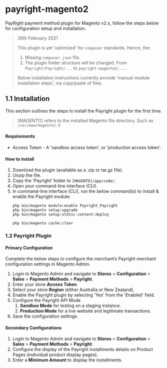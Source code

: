 # payright-magento2
PayRight payment method plugin for Magento v2.x, follow the steps below for 
configuration setup and installation.

> 26th February 2021
> 
> This plugin is yet 'optimized' for `composer` standards. Hence, the:
> 1. Missing `composer.json` file.
> 1. The plugin folder structure will be changed. From `Payright/Payright/...` to `payright-magento2/...`.
> 
> Below installation instructions currently provide 'manual module installation steps', via copy/paste of files.

## 1.1 Installation
This section outlines the steps to install the Payright plugin for the first time.

>  [MAGENTO] refers to the installed Magento file directory. Such as `/var/www/magento1.9`

#### Requirements
+ Access Token - A 'sandbox access token', or 'production access token'.

#### How to install

1. Download the plugin (available as a .zip or tar.gz file).
2. Unzip the file.
3. Copy the 'Payright' folder to `[MAGENTO]/app/code/`.
4. Open your command-line interface (CLI).
5. In command-line interface (CLI), run the below command(s) to install & enable the Payright module:  
    ``` 
    php bin/magento module:enable Payright_Payright
    php bin/magento setup:upgrade
    php bin/magento setup:static-content:deploy
     
    php bin/magento cache:clear
    ```
   
### 1.2	Payright Plugin 

#### Primary Configuration
Complete the below steps to configure the merchant’s Payright merchant configuration settings in Magento Admin.

1. Login to Magento Admin and navigate to **Stores** > **Configuration** > **Sales** > **Payment Methods** > **Payright**.
1. Enter your store **Access Token**.
1. Select your store **Region** (either Australia or New Zealand).
1. Enable the Payright plugin by selecting 'Yes' from the 'Enabled' field.
1. Configure the Payright API Mode
   1. **Sandbox Mode** for testing on a staging instance.
   1. **Production Mode** for a live website and legitimate transactions.
1. Save the configuration settings.

#### Secondary Configurations

1. Login to Magento Admin and navigate to **Stores** > **Configuration** > **Sales** > **Payment Methods** > **Payright**.
1. Configure the display of the Payright installments details on Product Pages (individual product display pages).
1. Enter a **Minimum Amount** to display the installments.
